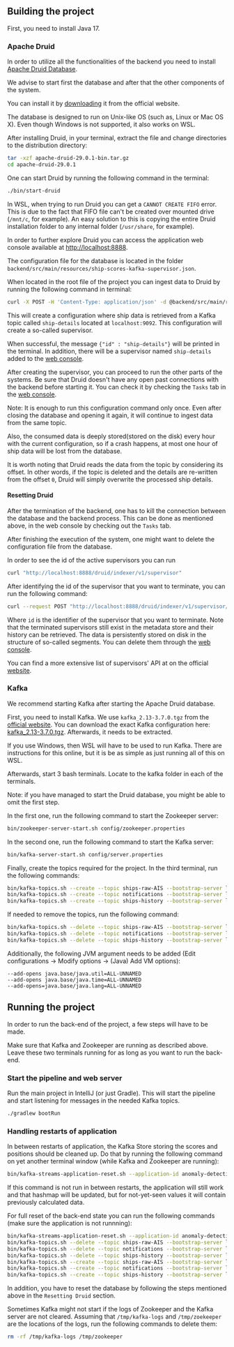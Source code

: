 ## Building the project
First, you need to install Java 17. 

### Apache Druid

In order to utilize all the functionalities of the backend you need to install [Apache Druid Database](https://druid.apache.org/).

We advise to start first the database and after that the other components of the system.

You can install it by [downloading](https://www.apache.org/dyn/closer.cgi?path=/druid/29.0.1/apache-druid-29.0.1-bin.tar.gz) it from the official website.

The database is designed to run on Unix-like OS (such as, Linux or Mac OS X). Even though Windows is not supported, it also works on WSL.

After installing Druid, in your terminal, extract the file and change directories to the distribution directory:

```bash
tar -xzf apache-druid-29.0.1-bin.tar.gz
cd apache-druid-29.0.1
```

One can start Druid by running the following command in the terminal: 
```bash
./bin/start-druid 
```

In WSL, when trying to run Druid you can get a ``CANNOT CREATE FIFO`` error. This is due to the fact that FIFO file can't be created over mounted drive
(`/mnt/c`, for example). An easy solution to this is copying the entire Druid installation folder to any internal folder (`/usr/share`, for example).

In order to further explore Druid you can access the application web console available at [http://localhost:8888](http://localhost:8888).

The configuration file for the database is located in the folder `backend/src/main/resources/ship-scores-kafka-supervisor.json`.

When located in the root file of the project you can ingest data to Druid by running the following command in terminal:

```bash
curl -X POST -H 'Content-Type: application/json' -d @backend/src/main/resources/ship-scores-kafka-supervisor.json http://localhost:8081/druid/indexer/v1/supervisor
```

This will create a configuration where ship data is retrieved from a Kafka topic called `ship-details` located at `localhost:9092`. This configuration will create a so-called supervisor.

When successful, the message `{"id" : "ship-details"}` will be printed in the terminal. In addition, there will be a supervisor named `ship-details` added to the [web console](http://localhost:8888/unified-console.html#supervisors).

After creating the supervisor, you can proceed to run the other parts of the systems. Be sure that Druid doesn't have any open past connections with the backend before starting it. You can check it by checking the `Tasks` tab in the [web console](http://localhost:8888/).

Note: It is enough to run this configuration command only once. Even after closing the database and opening it again, it will continue to ingest data from the same topic.

Also, the consumed data is deeply stored(stored on the disk) every hour with the current configuration, so if a crash happens, at most one hour of ship data will be lost from the database.

It is worth noting that Druid reads the data from the topic by considering its offset. In other words, if the topic is deleted and the details are re-written from the offset `0`, Druid will simply overwrite the processed ship details.

#### Resetting Druid

After the termination of the backend, one has to kill the connection between the database and the backend process. This can be done as mentioned above, in the web console by checking out the `Tasks` tab.

After finishing the execution of the system, one might want to delete the configuration file from the database.

In order to see the id of the active supervisors you can run 
```bash
curl "http://localhost:8888/druid/indexer/v1/supervisor"
```
After identifying the id of the supervisor that you want to terminate, you can run the following command:
```bash
curl --request POST "http://localhost:8888/druid/indexer/v1/supervisor/id/terminate"
```
Where `id` is the identifier of the supervisor that you want to terminate. Note that the terminated supervisors still exist in the metadata store and their history can be retrieved.
The data is persistently stored on disk in the structure of so-called segments. You can delete them through the [web console](http://localhost:8888/unified-console.html#segments).

You can find a more extensive list of supervisors' API at on the official [website](https://druid.apache.org/docs/latest/api-reference/supervisor-api/).

### Kafka

We recommend starting Kafka after starting the Apache Druid database.

First, you need to install Kafka. We use `kafka_2.13-3.7.0.tgz` from the [official website](https://kafka.apache.org/downloads).
You can download the exact Kafka configuration here: [kafka_2.13-3.7.0.tgz](https://downloads.apache.org/kafka/3.7.0/kafka_2.13-3.7.0.tgz).
Afterwards, it needs to be extracted.

If you use Windows, then WSL will have to be used to run Kafka. There are instructions for this online, but it is be as simple as just running all of this on WSL.

Afterwards, start 3 bash terminals. Locate to the kafka folder in each of the terminals.

Note: if you have managed to start the Druid database, you might be able to omit the first step.

In the first one, run the following command to start the Zookeeper server:
```bash
bin/zookeeper-server-start.sh config/zookeeper.properties
```
In the second one, run the following command to start the Kafka server:
```bash
bin/kafka-server-start.sh config/server.properties
```

Finally, create the topics required for the project. In the third terminal, run the following commands:
```bash
bin/kafka-topics.sh --create --topic ships-raw-AIS --bootstrap-server localhost:9092
bin/kafka-topics.sh --create --topic notifications --bootstrap-server localhost:9092
bin/kafka-topics.sh --create --topic ships-history --bootstrap-server localhost:9092
```

If needed to remove the topics, run the following command:
```bash
bin/kafka-topics.sh --delete --topic ships-raw-AIS --bootstrap-server localhost:9092
bin/kafka-topics.sh --delete --topic notifications --bootstrap-server localhost:9092
bin/kafka-topics.sh --delete --topic ships-history --bootstrap-server localhost:9092
```

Additionally, the following JVM argument needs to be added (Edit configurations -> Modify options -> (Java) Add VM options):
```
--add-opens java.base/java.util=ALL-UNNAMED
--add-opens java.base/java.time=ALL-UNNAMED
--add-opens=java.base/java.lang=ALL-UNNAMED
```
## Running the project
In order to run the back-end of the project, a few steps will have to be made.

Make sure that Kafka and Zookeeper are running as described above. Leave these two terminals running for as long as you want to run the back-end.

### Start the pipeline and web server
Run the main project in IntelliJ (or just Gradle). This will start the pipeline and start listening for messages in the needed Kafka topics.
```bash
./gradlew bootRun
```

### Handling restarts of application
In between restarts of application, the Kafka Store storing the scores and positions should be cleaned up.
Do that by running the following command on yet another terminal window (while Kafka and Zookeeper are running):
```bash
bin/kafka-streams-application-reset.sh --application-id anomaly-detection-pipeline
```
If this command is not run in between restarts, the application will still work and that hashmap will be updated,
but for not-yet-seen values it will contain previously calculated data.

For full reset of the back-end state you can run the following commands (make sure the application is not runnning):
```bash
bin/kafka-streams-application-reset.sh --application-id anomaly-detection-pipeline --force
bin/kafka-topics.sh --delete --topic ships-raw-AIS --bootstrap-server localhost:9092
bin/kafka-topics.sh --delete --topic notifications --bootstrap-server localhost:9092
bin/kafka-topics.sh --delete --topic ships-history --bootstrap-server localhost:9092
bin/kafka-topics.sh --create --topic ships-raw-AIS --bootstrap-server localhost:9092
bin/kafka-topics.sh --create --topic notifications --bootstrap-server localhost:9092
bin/kafka-topics.sh --create --topic ships-history --bootstrap-server localhost:9092
```
In addition, you have to reset the database by following the steps mentioned above in the `Resetting Druid` section.

Sometimes Kafka might not start if the logs of Zookeeper and the Kafka server are not cleared. Assuming that `/tmp/kafka-logs` and `/tmp/zoekeeper` are the locations of the logs, run the following commands to delete them:
```bash
rm -rf /tmp/kafka-logs /tmp/zookeeper
```